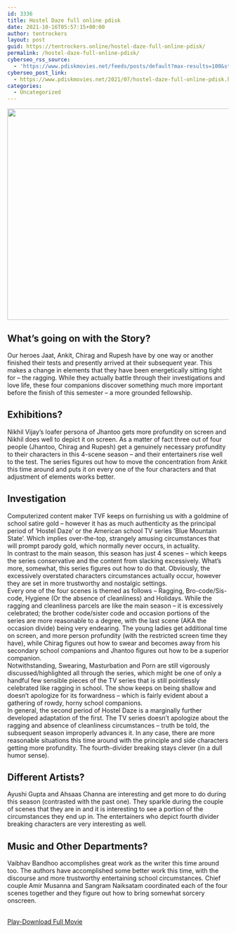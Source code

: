 ```yaml
---
id: 3336
title: Hostel Daze full online pdisk
date: 2021-10-16T05:57:15+00:00
author: tentrockers
layout: post
guid: https://tentrockers.online/hostel-daze-full-online-pdisk/
permalink: /hostel-daze-full-online-pdisk/
cyberseo_rss_source:
  - 'https://www.pdiskmovies.net/feeds/posts/default?max-results=100&start-index=1101'
cyberseo_post_link:
  - https://www.pdiskmovies.net/2021/07/hostel-daze-full-online-pdisk.html
categories:
  - Uncategorized
---
```

<div class="separator">
  <a href="https://1.bp.blogspot.com/-C_zGT8lf_BI/YP7VTFCKhdI/AAAAAAAAZyg/t6977MuB-p48H7GduymMXsHtdNpilb7ZwCLcBGAsYHQ/s2048/Hostel%2BDaze%2Bfull%2Bonline%2Bpdisk.jpg" imageanchor="1"><img loading="lazy" border="0" data-original-height="1536" data-original-width="2048" height="480" src="https://1.bp.blogspot.com/-C_zGT8lf_BI/YP7VTFCKhdI/AAAAAAAAZyg/t6977MuB-p48H7GduymMXsHtdNpilb7ZwCLcBGAsYHQ/w640-h480/Hostel%2BDaze%2Bfull%2Bonline%2Bpdisk.jpg" width="640" /></a>
</div>



<div>
  <h2>
    <span>What&#8217;s going on with the Story?&nbsp;</span>
  </h2>
  
  <div>
    <span>Our heroes Jaat, Ankit, Chirag and Rupesh have by one way or another finished their tests and presently arrived at their subsequent year. This makes a change in elements that they have been energetically sitting tight for – the ragging. While they actually battle through their investigations and love life, these four companions discover something much more important before the finish of this semester – a more grounded fellowship.&nbsp;</span>
  </div>
  
  <h2>
    <span>Exhibitions?&nbsp;</span>
  </h2>
  
  <div>
    <span>Nikhil Vijay&#8217;s loafer persona of Jhantoo gets more profundity on screen and Nikhil does well to depict it on screen. As a matter of fact three out of four people (Jhantoo, Chirag and Rupesh) get a genuinely necessary profundity to their characters in this 4-scene season – and their entertainers rise well to the test. The series figures out how to move the concentration from Ankit this time around and puts it on every one of the four characters and that adjustment of elements works better.&nbsp;</span>
  </div>
  
  <h2>
    <span>Investigation&nbsp;</span>
  </h2>
  
  <div>
    <span>Computerized content maker TVF keeps on furnishing us with a goldmine of school satire gold – however it has as much authenticity as the principal period of &#8216;Hostel Daze&#8217; or the American school TV series &#8216;Blue Mountain State&#8217;. Which implies over-the-top, strangely amusing circumstances that will prompt parody gold, which normally never occurs, in actuality.&nbsp;</span>
  </div>
  
  <div>
    <span>In contrast to the main season, this season has just 4 scenes – which keeps the series conservative and the content from slacking excessively. What&#8217;s more, somewhat, this series figures out how to do that. Obviously, the excessively overstated characters circumstances actually occur, however they are set in more trustworthy and nostalgic settings.&nbsp;</span>
  </div>
  
  <div>
    <span>Every one of the four scenes is themed as follows – Ragging, Bro-code/Sis-code, Hygiene (Or the absence of cleanliness) and Holidays. While the ragging and cleanliness parcels are like the main season – it is excessively celebrated; the brother code/sister code and occasion portions of the series are more reasonable to a degree, with the last scene (AKA the occasion divide) being very endearing. The young ladies get additional time on screen, and more person profundity (with the restricted screen time they have), while Chirag figures out how to swear and becomes away from his secondary school companions and Jhantoo figures out how to be a superior companion.&nbsp;</span>
  </div>
  
  <div>
    <span>Notwithstanding, Swearing, Masturbation and Porn are still vigorously discussed/highlighted all through the series, which might be one of only a handful few sensible pieces of the TV series that is still pointlessly celebrated like ragging in school. The show keeps on being shallow and doesn&#8217;t apologize for its forwardness – which is fairly evident about a gathering of rowdy, horny school companions.&nbsp;</span>
  </div>
  
  <div>
    <span>In general, the second period of Hostel Daze is a marginally further developed adaptation of the first. The TV series doesn&#8217;t apologize about the ragging and absence of cleanliness circumstances – truth be told, the subsequent season improperly advances it. In any case, there are more reasonable situations this time around with the principle and side characters getting more profundity. The fourth-divider breaking stays clever (in a dull humor sense).&nbsp;</span>
  </div>
  
  <h2>
    <span>Different Artists?&nbsp;</span>
  </h2>
  
  <div>
    <span>Ayushi Gupta and Ahsaas Channa are interesting and get more to do during this season (contrasted with the past one). They sparkle during the couple of scenes that they are in and it is interesting to see a portion of the circumstances they end up in. The entertainers who depict fourth divider breaking characters are very interesting as well.&nbsp;</span>
  </div>
  
  <h2>
    <span>Music and Other Departments?&nbsp;</span>
  </h2>
  
  <div>
    <span>Vaibhav Bandhoo accomplishes great work as the writer this time around too. The authors have accomplished some better work this time, with the discourse and more trustworthy entertaining school circumstances. Chief couple Amir Musanna and Sangram Naiksatam coordinated each of the four scenes together and they figure out how to bring somewhat sorcery onscreen.</span>
  </div>
</div>

  
<a href="https://www.pdisk.net/share-video?videoid=nv2had002iz3" onclick="window.open('https://www.pdisk.net/share-video?videoid=nv2had002iz3'); return false;" target="popup" rel="noopener"><br /> Play-Download Full Movie<br /> </a>